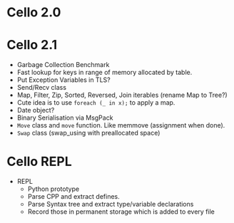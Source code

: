 Cello 2.0
=========

Cello 2.1
=========

* Garbage Collection Benchmark
* Fast lookup for keys in range of memory allocated by table.
* Put Exception Variables in TLS?
* Send/Recv class
* Map, Filter, Zip, Sorted, Reversed, Join iterables (rename Map to Tree?)
* Cute idea is to use `foreach (_ in x);` to apply a map.
* Date object?
* Binary Serialisation via MsgPack
* `Move` class and `move` function. Like memmove (assignment when done).
* `Swap` class (swap_using with preallocated space)

Cello REPL
==========

* REPL
  - Python prototype
  - Parse CPP and extract defines.
  - Parse Syntax tree and extract type/variable declarations
  - Record those in permanent storage which is added to every file

